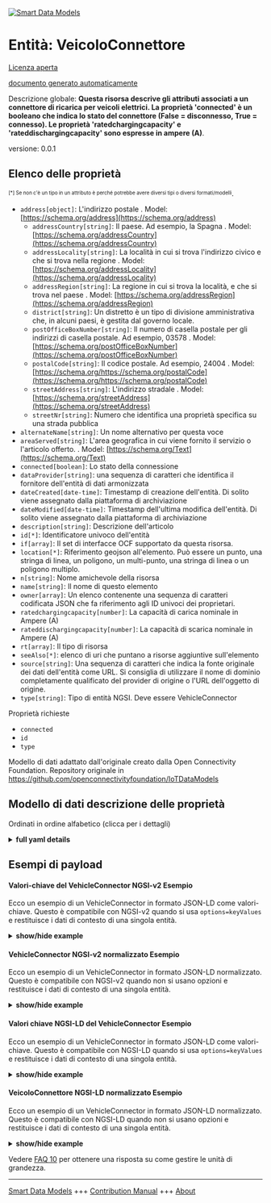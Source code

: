 <!-- 10-Header -->    
[![Smart Data Models](https://smartdatamodels.org/wp-content/uploads/2022/01/SmartDataModels_logo.png "Logo")](https://smartdatamodels.org)    
Entità: VeicoloConnettore    
=========================<!-- /10-Header -->    
<!-- 15-License -->    
[Licenza aperta](https://github.com/smart-data-models//dataModel.OCF/blob/master/VehicleConnector/LICENSE.md)    
[documento generato automaticamente](https://docs.google.com/presentation/d/e/2PACX-1vTs-Ng5dIAwkg91oTTUdt8ua7woBXhPnwavZ0FxgR8BsAI_Ek3C5q97Nd94HS8KhP-r_quD4H0fgyt3/pub?start=false&loop=false&delayms=3000#slide=id.gb715ace035_0_60)    
<!-- /15-License -->    
<!-- 20-Description -->    
Descrizione globale: **Questa risorsa descrive gli attributi associati a un connettore di ricarica per veicoli elettrici. La proprietà 'connected' è un booleano che indica lo stato del connettore (False = disconnesso, True = connesso). Le proprietà 'ratedchargingcapacity' e 'rateddischargingcapacity' sono espresse in ampere (A)**.    
versione: 0.0.1    
<!-- /20-Description -->    
<!-- 30-PropertiesList -->    
## Elenco delle proprietà    
<sup><sub>[*] Se non c'è un tipo in un attributo è perché potrebbe avere diversi tipi o diversi formati/modelli</sub></sup>.    
- `address[object]`: L'indirizzo postale  . Model: [https://schema.org/address](https://schema.org/address)	- `addressCountry[string]`: Il paese. Ad esempio, la Spagna  . Model: [https://schema.org/addressCountry](https://schema.org/addressCountry)    
	- `addressLocality[string]`: La località in cui si trova l'indirizzo civico e che si trova nella regione  . Model: [https://schema.org/addressLocality](https://schema.org/addressLocality)    
	- `addressRegion[string]`: La regione in cui si trova la località, e che si trova nel paese  . Model: [https://schema.org/addressRegion](https://schema.org/addressRegion)    
	- `district[string]`: Un distretto è un tipo di divisione amministrativa che, in alcuni paesi, è gestita dal governo locale.      
	- `postOfficeBoxNumber[string]`: Il numero di casella postale per gli indirizzi di casella postale. Ad esempio, 03578  . Model: [https://schema.org/postOfficeBoxNumber](https://schema.org/postOfficeBoxNumber)    
	- `postalCode[string]`: Il codice postale. Ad esempio, 24004  . Model: [https://schema.org/https://schema.org/postalCode](https://schema.org/https://schema.org/postalCode)    
	- `streetAddress[string]`: L'indirizzo stradale  . Model: [https://schema.org/streetAddress](https://schema.org/streetAddress)    
	- `streetNr[string]`: Numero che identifica una proprietà specifica su una strada pubblica      
- `alternateName[string]`: Un nome alternativo per questa voce  - `areaServed[string]`: L'area geografica in cui viene fornito il servizio o l'articolo offerto.  . Model: [https://schema.org/Text](https://schema.org/Text)- `connected[boolean]`: Lo stato della connessione  - `dataProvider[string]`: una sequenza di caratteri che identifica il fornitore dell'entità di dati armonizzata  - `dateCreated[date-time]`: Timestamp di creazione dell'entità. Di solito viene assegnato dalla piattaforma di archiviazione  - `dateModified[date-time]`: Timestamp dell'ultima modifica dell'entità. Di solito viene assegnato dalla piattaforma di archiviazione  - `description[string]`: Descrizione dell'articolo  - `id[*]`: Identificatore univoco dell'entità  - `if[array]`: Il set di interfacce OCF supportato da questa risorsa.  - `location[*]`: Riferimento geojson all'elemento. Può essere un punto, una stringa di linea, un poligono, un multi-punto, una stringa di linea o un poligono multiplo.  - `n[string]`: Nome amichevole della risorsa  - `name[string]`: Il nome di questo elemento  - `owner[array]`: Un elenco contenente una sequenza di caratteri codificata JSON che fa riferimento agli ID univoci dei proprietari.  - `ratedchargingcapacity[number]`: La capacità di carica nominale in Ampere (A)  - `rateddischargingcapacity[number]`: La capacità di scarica nominale in Ampere (A)  - `rt[array]`: Il tipo di risorsa  - `seeAlso[*]`: elenco di uri che puntano a risorse aggiuntive sull'elemento  - `source[string]`: Una sequenza di caratteri che indica la fonte originale dei dati dell'entità come URL. Si consiglia di utilizzare il nome di dominio completamente qualificato del provider di origine o l'URL dell'oggetto di origine.  - `type[string]`: Tipo di entità NGSI. Deve essere VehicleConnector  <!-- /30-PropertiesList -->    
<!-- 35-RequiredProperties -->    
Proprietà richieste    
- `connected`  - `id`  - `type`  <!-- /35-RequiredProperties -->    
<!-- 40-RequiredProperties -->    
Modello di dati adattato dall'originale creato dalla Open Connectivity Foundation. Repository originale in https://github.com/openconnectivityfoundation/IoTDataModels    
<!-- /40-RequiredProperties -->    
<!-- 50-DataModelHeader -->    
## Modello di dati descrizione delle proprietà    
Ordinati in ordine alfabetico (clicca per i dettagli)    
<!-- /50-DataModelHeader -->    
<!-- 60-ModelYaml -->    
<details><summary><strong>full yaml details</strong></summary>      
```yaml    
VehicleConnector:      
  description: 'This Resource describes the attributes associated with an electric vehicle charging connector. The Property ''connected'' is a boolean indicating the status of the connector (False = disconnected, True = connected). The Property ''ratedchargingcapacity'' and ''rateddischargingcapacity'' are in Amps (A).'      
  properties:      
    address:      
      description: The mailing address      
      properties:      
        addressCountry:      
          description: 'The country. For example, Spain'      
          type: string      
          x-ngsi:      
            model: https://schema.org/addressCountry      
            type: Property      
        addressLocality:      
          description: 'The locality in which the street address is, and which is in the region'      
          type: string      
          x-ngsi:      
            model: https://schema.org/addressLocality      
            type: Property      
        addressRegion:      
          description: 'The region in which the locality is, and which is in the country'      
          type: string      
          x-ngsi:      
            model: https://schema.org/addressRegion      
            type: Property      
        district:      
          description: 'A district is a type of administrative division that, in some countries, is managed by the local government'      
          type: string      
          x-ngsi:      
            type: Property      
        postOfficeBoxNumber:      
          description: 'The post office box number for PO box addresses. For example, 03578'      
          type: string      
          x-ngsi:      
            model: https://schema.org/postOfficeBoxNumber      
            type: Property      
        postalCode:      
          description: 'The postal code. For example, 24004'      
          type: string      
          x-ngsi:      
            model: https://schema.org/https://schema.org/postalCode      
            type: Property      
        streetAddress:      
          description: The street address      
          type: string      
          x-ngsi:      
            model: https://schema.org/streetAddress      
            type: Property      
        streetNr:      
          description: Number identifying a specific property on a public street      
          type: string      
          x-ngsi:      
            type: Property      
      type: object      
      x-ngsi:      
        model: https://schema.org/address      
        type: Property      
    alternateName:      
      description: An alternative name for this item      
      type: string      
      x-ngsi:      
        type: Property      
    areaServed:      
      description: The geographic area where a service or offered item is provided      
      type: string      
      x-ngsi:      
        model: https://schema.org/Text      
        type: Property      
    connected:      
      description: The connection state      
      readOnly: true      
      type: boolean      
      x-ngsi:      
        type: Property      
    dataProvider:      
      description: A sequence of characters identifying the provider of the harmonised data entity      
      type: string      
      x-ngsi:      
        type: Property      
    dateCreated:      
      description: Entity creation timestamp. This will usually be allocated by the storage platform      
      format: date-time      
      type: string      
      x-ngsi:      
        type: Property      
    dateModified:      
      description: Timestamp of the last modification of the entity. This will usually be allocated by the storage platform      
      format: date-time      
      type: string      
      x-ngsi:      
        type: Property      
    description:      
      description: A description of this item      
      type: string      
      x-ngsi:      
        type: Property      
    id:      
      anyOf:      
        - description: Identifier format of any NGSI entity      
          maxLength: 256      
          minLength: 1      
          pattern: ^[\w\-\.\{\}\$\+\*\[\]`|~^@!,:\\]+$      
          type: string      
          x-ngsi:      
            type: Property      
        - description: Identifier format of any NGSI entity      
          format: uri      
          type: string      
          x-ngsi:      
            type: Property      
      description: Unique identifier of the entity      
      x-ngsi:      
        type: Property      
    if:      
      description: The OCF Interface set supported by this Resource      
      items:      
        enum:      
          - oic.if.s      
          - oic.if.baseline      
        type: string      
      minItems: 2      
      readOnly: true      
      type: array      
      uniqueItems: true      
      x-ngsi:      
        type: Property      
    location:      
      description: 'Geojson reference to the item. It can be Point, LineString, Polygon, MultiPoint, MultiLineString or MultiPolygon'      
      oneOf:      
        - description: Geojson reference to the item. Point      
          properties:      
            bbox:      
              items:      
                type: number      
              minItems: 4      
              type: array      
            coordinates:      
              items:      
                type: number      
              minItems: 2      
              type: array      
            type:      
              enum:      
                - Point      
              type: string      
          required:      
            - type      
            - coordinates      
          title: GeoJSON Point      
          type: object      
          x-ngsi:      
            type: GeoProperty      
        - description: Geojson reference to the item. LineString      
          properties:      
            bbox:      
              items:      
                type: number      
              minItems: 4      
              type: array      
            coordinates:      
              items:      
                items:      
                  type: number      
                minItems: 2      
                type: array      
              minItems: 2      
              type: array      
            type:      
              enum:      
                - LineString      
              type: string      
          required:      
            - type      
            - coordinates      
          title: GeoJSON LineString      
          type: object      
          x-ngsi:      
            type: GeoProperty      
        - description: Geojson reference to the item. Polygon      
          properties:      
            bbox:      
              items:      
                type: number      
              minItems: 4      
              type: array      
            coordinates:      
              items:      
                items:      
                  items:      
                    type: number      
                  minItems: 2      
                  type: array      
                minItems: 4      
                type: array      
              type: array      
            type:      
              enum:      
                - Polygon      
              type: string      
          required:      
            - type      
            - coordinates      
          title: GeoJSON Polygon      
          type: object      
          x-ngsi:      
            type: GeoProperty      
        - description: Geojson reference to the item. MultiPoint      
          properties:      
            bbox:      
              items:      
                type: number      
              minItems: 4      
              type: array      
            coordinates:      
              items:      
                items:      
                  type: number      
                minItems: 2      
                type: array      
              type: array      
            type:      
              enum:      
                - MultiPoint      
              type: string      
          required:      
            - type      
            - coordinates      
          title: GeoJSON MultiPoint      
          type: object      
          x-ngsi:      
            type: GeoProperty      
        - description: Geojson reference to the item. MultiLineString      
          properties:      
            bbox:      
              items:      
                type: number      
              minItems: 4      
              type: array      
            coordinates:      
              items:      
                items:      
                  items:      
                    type: number      
                  minItems: 2      
                  type: array      
                minItems: 2      
                type: array      
              type: array      
            type:      
              enum:      
                - MultiLineString      
              type: string      
          required:      
            - type      
            - coordinates      
          title: GeoJSON MultiLineString      
          type: object      
          x-ngsi:      
            type: GeoProperty      
        - description: Geojson reference to the item. MultiLineString      
          properties:      
            bbox:      
              items:      
                type: number      
              minItems: 4      
              type: array      
            coordinates:      
              items:      
                items:      
                  items:      
                    items:      
                      type: number      
                    minItems: 2      
                    type: array      
                  minItems: 4      
                  type: array      
                type: array      
              type: array      
            type:      
              enum:      
                - MultiPolygon      
              type: string      
          required:      
            - type      
            - coordinates      
          title: GeoJSON MultiPolygon      
          type: object      
          x-ngsi:      
            type: GeoProperty      
      x-ngsi:      
        type: GeoProperty      
    n:      
      description: Friendly name of the Resource      
      maxLength: 64      
      readOnly: true      
      type: string      
      x-ngsi:      
        type: Property      
    name:      
      description: The name of this item      
      type: string      
      x-ngsi:      
        type: Property      
    owner:      
      description: A List containing a JSON encoded sequence of characters referencing the unique Ids of the owner(s)      
      items:      
        anyOf:      
          - description: Identifier format of any NGSI entity      
            maxLength: 256      
            minLength: 1      
            pattern: ^[\w\-\.\{\}\$\+\*\[\]`|~^@!,:\\]+$      
            type: string      
            x-ngsi:      
              type: Property      
          - description: Identifier format of any NGSI entity      
            format: uri      
            type: string      
            x-ngsi:      
              type: Property      
        description: Unique identifier of the entity      
        x-ngsi:      
          type: Property      
      type: array      
      x-ngsi:      
        type: Property      
    ratedchargingcapacity:      
      description: The rated charging capacity in Amps (A)      
      readOnly: true      
      type: number      
      x-ngsi:      
        type: Property      
    rateddischargingcapacity:      
      description: The rated discharging capacity in Amps (A)      
      readOnly: true      
      type: number      
      x-ngsi:      
        type: Property      
    rt:      
      description: The Resource Type      
      items:      
        enum:      
          - oic.r.vehicle.connector      
        maxLength: 64      
        type: string      
      minItems: 1      
      readOnly: true      
      type: array      
      uniqueItems: true      
      x-ngsi:      
        type: Property      
    seeAlso:      
      description: list of uri pointing to additional resources about the item      
      oneOf:      
        - items:      
            format: uri      
            type: string      
          minItems: 1      
          type: array      
        - format: uri      
          type: string      
      x-ngsi:      
        type: Property      
    source:      
      description: 'A sequence of characters giving the original source of the entity data as a URL. Recommended to be the fully qualified domain name of the source provider, or the URL to the source object'      
      type: string      
      x-ngsi:      
        type: Property      
    type:      
      description: NGSI entity type. It has to be VehicleConnector      
      enum:      
        - VehicleConnector      
      type: string      
      x-ngsi:      
        type: Property      
  required:      
    - connected      
    - id      
    - type      
  type: object      
  x-derived-from: https://raw.githubusercontent.com/openconnectivityfoundation/IoTDataModels/master/VehicleConnectorResURI.swagger.json      
  x-disclaimer: 'Redistribution and use in source and binary forms, with or without modification, are permitted  provided that the license conditions are met. Copyleft (c) 2022 Contributors to Smart Data Models Program'      
  x-license-url: https://github.com/smart-data-models/dataModel.OCF/blob/master/VehicleConnector/LICENSE.md      
  x-model-schema: https://smart-data-models.github.io/dataModel.OCF/VehicleConnector/schema.json      
  x-model-tags: OCF      
  x-version: 0.0.1      
```    
</details>      
<!-- /60-ModelYaml -->    
<!-- 70-MiddleNotes -->    
<!-- /70-MiddleNotes -->    
<!-- 80-Examples -->    
## Esempi di payload    
#### Valori-chiave del VehicleConnector NGSI-v2 Esempio    
Ecco un esempio di un VehicleConnector in formato JSON-LD come valori-chiave. Questo è compatibile con NGSI-v2 quando si usa `options=keyValues` e restituisce i dati di contesto di una singola entità.    
<details><summary><strong>show/hide example</strong></summary>      
```json  
{  
  "id": "urn:ngsi-ld:VehicleConnector:id:JPXG:63090686",  
  "dateCreated": "2004-11-18T08:54:05Z",  
  "dateModified": "2023-01-15T04:30:42Z",  
  "source": "Apply carry speech nor responsibility ",  
  "name": "Friend well happy degree end. Decision a",  
  "alternateName": "Under Congress hand institution analysis establish build listen. Hard forward since try animal executive. Simpl",  
  "description": "Skin family consumer drive. Arm per establish. Style chance have later.",  
  "dataProvider": "Have follow control peace know.",  
  "owner": [  
    "urn:ngsi-ld:VehicleConnector:items:HMCJ:34623597",  
    "urn:ngsi-ld:VehicleConnector:items:XNIW:54386436"  
  ],  
  "seeAlso": [  
    "urn:ngsi-ld:VehicleConnector:items:WASN:20285756"  
  ],  
  "location": {  
    "type": "Point",  
    "coordinates": [  
      -57.2071525,  
      50.016674  
    ]  
  },  
  "address": {  
    "streetAddress": "Central successful image tree significant write. Up father cold decision recognize the enter. Opportunity word across large.",  
    "addressLocality": "His administration perform police program table si",  
    "addressRegion": "Wear actually market daughter cour",  
    "addressCountry": "Give true business sport continue over increase newspaper. Arrive support cause shoulder decision. Share sell wrong they.",  
    "postalCode": "Bring degree cover always particularly none on.",  
    "postOfficeBoxNumber": "Time those Congress measure best. Relationship development over rec",  
    "streetNr": "Name approach walk practice. Easy here decide so.",  
    "district": "Near strategy however finally their plan. Resourc"  
  },  
  "areaServed": "Lawyer if customer project. Democrat may above sister way prevent. Reason five already best dream.",  
  "rt": [  
    "oic.r.vehicle.connector"  
  ],  
  "connected": false,  
  "ratedchargingcapacity": 161.4,  
  "rateddischargingcapacity": 196.6,  
  "n": "Action stuff hot",  
  "if": [  
    "oic.if.s",  
    "oic.if.baseline"  
  ],  
  "type": "VehicleConnector"  
}  
```  
</details>    
#### VehicleConnector NGSI-v2 normalizzato Esempio    
Ecco un esempio di un VehicleConnector in formato JSON-LD normalizzato. Questo è compatibile con NGSI-v2 quando non si usano opzioni e restituisce i dati di contesto di una singola entità.    
<details><summary><strong>show/hide example</strong></summary>      
```json  
{  
  "id": "urn:ngsi-ld:VehicleConnector:id:JPXG:63090686",  
  "dateCreated": {  
    "type": "DateTime",  
    "value": "2004-11-18T08:54:05Z"  
  },  
  "dateModified": {  
    "type": "DateTime",  
    "value": "2023-01-15T04:30:42Z"  
  },  
  "source": {  
    "type": "Text",  
    "value": "Apply carry speech nor responsibility "  
  },  
  "name": {  
    "type": "Text",  
    "value": "Friend well happy degree end. Decision a"  
  },  
  "alternateName": {  
    "type": "Text",  
    "value": "Under Congress hand institution analysis establish build listen. Hard forward since try animal executive. Simpl"  
  },  
  "description": {  
    "type": "Text",  
    "value": "Skin family consumer drive. Arm per establish. Style chance have later."  
  },  
  "dataProvider": {  
    "type": "Text",  
    "value": "Have follow control peace know."  
  },  
  "owner": {  
    "type": "StructuredValue",  
    "value": [  
      "urn:ngsi-ld:VehicleConnector:items:HMCJ:34623597",  
      "urn:ngsi-ld:VehicleConnector:items:XNIW:54386436"  
    ]  
  },  
  "seeAlso": {  
    "type": "StructuredValue",  
    "value": [  
      "urn:ngsi-ld:VehicleConnector:items:WASN:20285756"  
    ]  
  },  
  "location": {  
    "type": "geo:json",  
    "value": {  
      "type": "Point",  
      "coordinates": [  
        -57.2071525,  
        50.016674  
      ]  
    }  
  },  
  "address": {  
    "type": "StructuredValue",  
    "value": {  
      "streetAddress": "Central successful image tree significant write. Up father cold decision recognize the enter. Opportunity word across large.",  
      "addressLocality": "His administration perform police program table si",  
      "addressRegion": "Wear actually market daughter cour",  
      "addressCountry": "Give true business sport continue over increase newspaper. Arrive support cause shoulder decision. Share sell wrong they.",  
      "postalCode": "Bring degree cover always particularly none on.",  
      "postOfficeBoxNumber": "Time those Congress measure best. Relationship development over rec",  
      "streetNr": "Name approach walk practice. Easy here decide so.",  
      "district": "Near strategy however finally their plan. Resourc"  
    }  
  },  
  "areaServed": {  
    "type": "Text",  
    "value": "Lawyer if customer project. Democrat may above sister way prevent. Reason five already best dream."  
  },  
  "rt": {  
    "type": "StructuredValue",  
    "value": [  
      "oic.r.vehicle.connector"  
    ]  
  },  
  "connected": {  
    "type": "Boolean",  
    "value": false  
  },  
  "ratedchargingcapacity": {  
    "type": "Number",  
    "value": 161.4  
  },  
  "rateddischargingcapacity": {  
    "type": "Number",  
    "value": 196.6  
  },  
  "n": {  
    "type": "Text",  
    "value": "Action stuff hot"  
  },  
  "if": {  
    "type": "StructuredValue",  
    "value": [  
      "oic.if.s",  
      "oic.if.baseline"  
    ]  
  },  
  "type": "VehicleConnector"  
}  
```  
</details>    
#### Valori chiave NGSI-LD del VehicleConnector Esempio    
Ecco un esempio di un VehicleConnector in formato JSON-LD come valori-chiave. Questo è compatibile con NGSI-LD quando si usa `options=keyValues` e restituisce i dati di contesto di una singola entità.    
<details><summary><strong>show/hide example</strong></summary>      
```json  
{  
  "id": "urn:ngsi-ld:VehicleConnector:id:JPXG:63090686",  
  "dateCreated": "2004-11-18T08:54:05Z",  
  "dateModified": "2023-01-15T04:30:42Z",  
  "source": "Apply carry speech nor responsibility ",  
  "name": "Friend well happy degree end. Decision a",  
  "alternateName": "Under Congress hand institution analysis establish build listen. Hard forward since try animal executive. Simpl",  
  "description": "Skin family consumer drive. Arm per establish. Style chance have later.",  
  "dataProvider": "Have follow control peace know.",  
  "owner": [  
    "urn:ngsi-ld:VehicleConnector:items:HMCJ:34623597",  
    "urn:ngsi-ld:VehicleConnector:items:XNIW:54386436"  
  ],  
  "seeAlso": [  
    "urn:ngsi-ld:VehicleConnector:items:WASN:20285756"  
  ],  
  "location": {  
    "type": "Point",  
    "coordinates": [  
      -57.2071525,  
      50.016674  
    ]  
  },  
  "address": {  
    "streetAddress": "Central successful image tree significant write. Up father cold decision recognize the enter. Opportunity word across large.",  
    "addressLocality": "His administration perform police program table si",  
    "addressRegion": "Wear actually market daughter cour",  
    "addressCountry": "Give true business sport continue over increase newspaper. Arrive support cause shoulder decision. Share sell wrong they.",  
    "postalCode": "Bring degree cover always particularly none on.",  
    "postOfficeBoxNumber": "Time those Congress measure best. Relationship development over rec",  
    "streetNr": "Name approach walk practice. Easy here decide so.",  
    "district": "Near strategy however finally their plan. Resourc"  
  },  
  "areaServed": "Lawyer if customer project. Democrat may above sister way prevent. Reason five already best dream.",  
  "rt": [  
    "oic.r.vehicle.connector"  
  ],  
  "connected": false,  
  "ratedchargingcapacity": 161.4,  
  "rateddischargingcapacity": 196.6,  
  "n": "Action stuff hot",  
  "if": [  
    "oic.if.s",  
    "oic.if.baseline"  
  ],  
  "type": "VehicleConnector",  
  "@context": [  
    "https://smartdatamodels.org/context.jsonld"  
  ]  
}  
```  
</details>    
#### VeicoloConnettore NGSI-LD normalizzato Esempio    
Ecco un esempio di un VehicleConnector in formato JSON-LD normalizzato. Questo è compatibile con NGSI-LD quando non si usano opzioni e restituisce i dati di contesto di una singola entità.    
<details><summary><strong>show/hide example</strong></summary>      
```json  
{  
    "id": "urn:ngsi-ld:VehicleConnector:id:JPXG:63090686",  
    "dateCreated": {  
        "type": "Property",  
        "value": {  
            "@type": "DateTime",  
            "@value": "2004-11-18T08:54:05Z"  
        }  
    },  
    "dateModified": {  
        "type": "Property",  
        "value": {  
            "@type": "DateTime",  
            "@value": "2023-01-15T04:30:42Z"  
        }  
    },  
    "source": {  
        "type": "Property",  
        "value": "Apply carry speech nor responsibility "  
    },  
    "name": {  
        "type": "Property",  
        "value": "Friend well happy degree end. Decision a"  
    },  
    "alternateName": {  
        "type": "Property",  
        "value": "Under Congress hand institution analysis establish build listen. Hard forward since try animal executive. Simpl"  
    },  
    "description": {  
        "type": "Property",  
        "value": "Skin family consumer drive. Arm per establish. Style chance have later."  
    },  
    "dataProvider": {  
        "type": "Property",  
        "value": "Have follow control peace know."  
    },  
    "owner": {  
        "type": "Property",  
        "value": [  
            "urn:ngsi-ld:VehicleConnector:items:HMCJ:34623597",  
            "urn:ngsi-ld:VehicleConnector:items:XNIW:54386436"  
        ]  
    },  
    "seeAlso": {  
        "type": "Property",  
        "value": [  
            "urn:ngsi-ld:VehicleConnector:items:WASN:20285756"  
        ]  
    },  
    "location": {  
        "type": "GeoProperty",  
        "value": {  
            "type": "Point",  
            "coordinates": [  
                -57.2071525,  
                50.016674  
            ]  
        }  
    },  
    "address": {  
        "type": "Property",  
        "value": {  
            "streetAddress": "Central successful image tree significant write. Up father cold decision recognize the enter. Opportunity word across large.",  
            "addressLocality": "His administration perform police program table si",  
            "addressRegion": "Wear actually market daughter cour",  
            "addressCountry": "Give true business sport continue over increase newspaper. Arrive support cause shoulder decision. Share sell wrong they.",  
            "postalCode": "Bring degree cover always particularly none on.",  
            "postOfficeBoxNumber": "Time those Congress measure best. Relationship development over rec",  
            "streetNr": "Name approach walk practice. Easy here decide so.",  
            "district": "Near strategy however finally their plan. Resourc"  
        }  
    },  
    "areaServed": {  
        "type": "Property",  
        "value": "Lawyer if customer project. Democrat may above sister way prevent. Reason five already best dream."  
    },  
    "rt": {  
        "type": "Property",  
        "value": [  
            "oic.r.vehicle.connector"  
        ]  
    },  
    "connected": {  
        "type": "Property",  
        "value": false  
    },  
    "ratedchargingcapacity": {  
        "type": "Property",  
        "value": 161.4  
    },  
    "rateddischargingcapacity": {  
        "type": "Property",  
        "value": 196.6  
    },  
    "n": {  
        "type": "Property",  
        "value": "Action stuff hot"  
    },  
    "if": {  
        "type": "Property",  
        "value": [  
            "oic.if.s",  
            "oic.if.baseline"  
        ]  
    },  
    "type": "VehicleConnector",  
    "@context": [  
        "https://smartdatamodels.org/context.jsonld"  
    ]  
}  
```  
</details><!-- /80-Examples -->    
<!-- 90-FooterNotes -->    
<!-- /90-FooterNotes -->    
<!-- 95-Units -->    
Vedere [FAQ 10](https://smartdatamodels.org/index.php/faqs/) per ottenere una risposta su come gestire le unità di grandezza.    
<!-- /95-Units -->    
<!-- 97-LastFooter -->    
---    
[Smart Data Models](https://smartdatamodels.org) +++ [Contribution Manual](https://bit.ly/contribution_manual) +++ [About](https://bit.ly/Introduction_SDM)<!-- /97-LastFooter -->    
